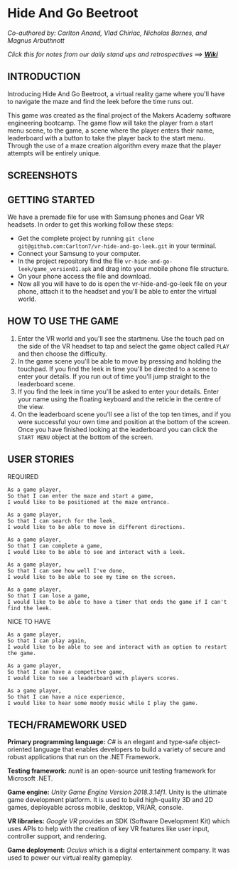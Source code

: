 Hide And Go Beetroot
====================

*Co-authored by: Carlton Anand, Vlad Chiriac, Nicholas Barnes, and Magnus Arbuthnott*

*Click this for notes from our daily stand ups and retrospectives ==>* ***[Wiki](https://github.com/Carlton7/vr-hide-and-go-leek/wiki)***

## INTRODUCTION

Introducing Hide And Go Beetroot, a virtual reality game where you'll have to navigate the maze and find the leek before the time runs out.

This game was created as the final project of the Makers Academy software engineering bootcamp. The game flow will take the player from a start menu scene, to the game, a scene where the player enters their name, leaderboard with a button to take the player back to the start menu. Through the use of a maze creation algorithm every maze that the player attempts will be entirely unique.

## SCREENSHOTS

[](images/H&GB_Demo.mp4)

## GETTING STARTED

We have a premade file for use with Samsung phones and Gear VR headsets. In order to get this working follow these steps:

- Get the complete project by running `git clone git@github.com:Carlton7/vr-hide-and-go-leek.git` in your terminal.
- Connect your Samsung to your computer.
- In the project repository find the file `vr-hide-and-go-leek/game_version01.apk` and drag into your mobile phone file structure.
- On your phone access the file and download.
- Now all you will have to do is open the vr-hide-and-go-leek file on your phone, attach it to the headset and you'll be able to enter the virtual world.

## HOW TO USE THE GAME

1. Enter the VR world and you'll see the startmenu. Use the touch pad on the side of the VR headset to tap and select the game object called `PLAY` and then choose the difficulty.
2. In the game scene you'll be able to move by pressing and holding the touchpad. If you find the leek in time you'll be directed to a scene to enter your details. If you run out of time you'll jump straight to the leaderboard scene.
3. If you find the leek in time you'll be asked to enter your details. Enter your name using the floating keyboard and the reticle in the centre of the view.
4. On the leaderboard scene you'll see a list of the top ten times, and if you were successful your own time and position at the bottom of the screen. Once you have finished looking at the leaderboard you can click the `START MENU` object at the bottom of the screen.

## USER STORIES

REQUIRED
```
As a game player,
So that I can enter the maze and start a game,
I would like to be positioned at the maze entrance.

As a game player,
So that I can search for the leek,
I would like to be able to move in different directions.

As a game player,
So that I can complete a game,
I would like to be able to see and interact with a leek.

As a game player,
So that I can see how well I've done,
I would like to be able to see my time on the screen.

As a game player,
So that I can lose a game,
I would like to be able to have a timer that ends the game if I can't find the leek.
```

NICE TO HAVE
```
As a game player,
So that I can play again,
I would like to be able to see and interact with an option to restart the game.

As a game player,
So that I can have a competitve game,
I would like to see a leaderboard with players scores.

As a game player,
So that I can have a nice experience,
I would like to hear some moody music while I play the game.
```

## TECH/FRAMEWORK USED

**Primary programming language:** *C#* is an elegant and type-safe object-oriented language that enables developers to build a variety of secure and robust applications that run on the .NET Framework.

**Testing framework:** *nunit* is an open-source unit testing framework for Microsoft .NET.

**Game engine:** *Unity Game Engine Version 2018.3.14f1*. Unity is the ultimate game development platform. It is used to build high-quality 3D and 2D games, deployable across mobile, desktop, VR/AR, console.

**VR libraries:** *Google VR* provides an SDK (Software Development Kit) which uses APIs to help with the creation of key VR features like user input, controller support, and rendering.

**Game deployment:** *Oculus* which is a digital entertainment company. It was used to power our virtual reality gameplay.
